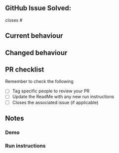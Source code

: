 ## GitHub Issue Solved:

closes # <!--Reference the number of the solved issue-->

## Current behaviour

<!--Please describe the current behaviour-->

## Changed behaviour

<!--Please describe the behaviour after the PR has been merged.  Please be explicit in what the PR is expected to do-->

## PR checklist

Remember to check the following

 - [ ] Tag specific people to review your PR
 - [ ] Update the ReadMe with any new run instructions
 - [ ] Closes the associated issue (if applicable)

## Notes

<!--You may add screenshots or other information if you think it's relevant-->

### Demo

<!--If applicable, give a demo to help people understand the PR change-->

### Run instructions

<!--Any instructions specific to the code that was added and how to observe the effects-->
